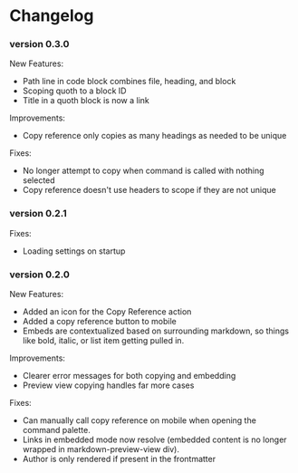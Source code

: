 # Changelog

### version 0.3.0

New Features:

- Path line in code block combines file, heading, and block
- Scoping quoth to a block ID
- Title in a quoth block is now a link

Improvements:

- Copy reference only copies as many headings as needed to be unique

Fixes:

- No longer attempt to copy when command is called with nothing selected
- Copy reference doesn't use headers to scope if they are not unique

### version 0.2.1

Fixes:

- Loading settings on startup

### version 0.2.0

New Features:

- Added an icon for the Copy Reference action
- Added a copy reference button to mobile
- Embeds are contextualized based on surrounding markdown,
  so things like bold, italic, or list item getting pulled in.

Improvements:

- Clearer error messages for both copying and embedding
- Preview view copying handles far more cases

Fixes:

- Can manually call copy reference on mobile when opening the command palette.
- Links in embedded mode now resolve
  (embedded content is no longer wrapped in markdown-preview-view div).
- Author is only rendered if present in the frontmatter
